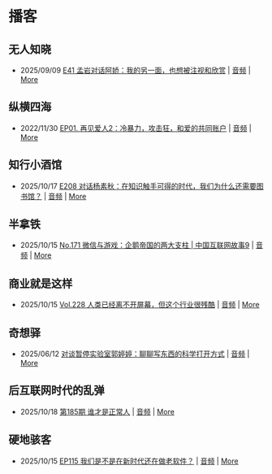 # 播客

## 无人知晓
- 2025/09/09 [E41 孟岩对话阿娇：我的另一面，也想被注视和欣赏](https://www.xiaoyuzhoufm.com/episode/68bfcc2c9eb4a49300876f19) | [音频](https://dts-api.xiaoyuzhoufm.com/track/611719d3cb0b82e1df0ad29e/68bfcc2c9eb4a49300876f19/media.xyzcdn.net/611719d3cb0b82e1df0ad29e/lnDBqwDZpOI_yE-KjG76ffvJUE0h.m4a) | [More](channels/%E6%97%A0%E4%BA%BA%E7%9F%A5%E6%99%93.md)

## 纵横四海
- 2022/11/30 [EP01. 再见爱人2：冷暴力，攻击狂，和爱的共同账户](https://www.ximalaya.com/sound/592716797) | [音频](https://aod.cos.tx.xmcdn.com/storages/26c6-audiofreehighqps/E9/4E/GKwRIUEHXOodAq7-QQHYdhCw-aacv2-48K.m4a) | [More](channels/%E7%BA%B5%E6%A8%AA%E5%9B%9B%E6%B5%B7.md)

## 知行小酒馆
- 2025/10/17 [E208 对话杨素秋：在知识触手可得的时代，我们为什么还需要图书馆？](https://www.xiaoyuzhoufm.com/episode/68f1b7fc456ffec65e318203) | [音频](https://dts-api.xiaoyuzhoufm.com/track/6013f9f58e2f7ee375cf4216/68f1b7fc456ffec65e318203/media.xyzcdn.net/6013f9f58e2f7ee375cf4216/lvmshpCs_tbjWIpaNw_hHH1t2IKX.m4a) | [More](channels/%E7%9F%A5%E8%A1%8C%E5%B0%8F%E9%85%92%E9%A6%86.md)

## 半拿铁
- 2025/10/15 [No.171 微信与游戏：企鹅帝国的两大支柱 | 中国互联网故事9](https://www.ximalaya.com/sound/920823660) | [音频](https://tk.wavpub.com/WPDL_QZMevTqAhHuSQGpAsEXBqxVwTBPjKjBsvkbnbagJZGXQKJJmTZcqWGQJJy-a2.m4a) | [More](channels/%E5%8D%8A%E6%8B%BF%E9%93%81.md)

## 商业就是这样
- 2025/10/15 [Vol.228 人类已经离不开屏幕，但这个行业很残酷](https://www.ximalaya.com/sound/921348137) | [音频](https://aod.cos.tx.xmcdn.com/storages/d7d6-audiofreehighqps/76/B4/GKwRIJEMxXR4AS0GOAQjCrD_.m4a) | [More](channels/%E5%95%86%E4%B8%9A%E5%B0%B1%E6%98%AF%E8%BF%99%E6%A0%B7.md)

## 奇想驿
- 2025/06/12 [对谈暂停实验室郭婷婷：聊聊写东西的科学打开方式](https://www.xiaoyuzhoufm.com/episode/684adc56574f065721d5960c) | [音频](https://dts-api.xiaoyuzhoufm.com/track/6034daea97755b8fc9c66480/684adc56574f065721d5960c/media.xyzcdn.net/6034daea97755b8fc9c66480/lsg_JvFtGZ36OBuiTLgzYxJmHHUx.m4a) | [More](channels/%E5%A5%87%E6%83%B3%E9%A9%BF.md)

## 后互联网时代的乱弹
- 2025/10/18 [第185期 谁才是正常人](https://hosting.wavpub.cn/pie/ep185/) | [音频](https://tk.wavpub.com/WPDL_prNbnNkRawehCYGqmkAWqXQUZPmfKYxeFxmhGMFJYcmUpUYxWrSKAJuCKS-ff.mp3) | [More](channels/%E5%90%8E%E4%BA%92%E8%81%94%E7%BD%91%E6%97%B6%E4%BB%A3%E7%9A%84%E4%B9%B1%E5%BC%B9.md)

## 硬地骇客
- 2025/10/15 [EP115 我们是不是在新时代还在做老软件？](https://www.xiaoyuzhoufm.com/episode/68efb58a2265473020ae0d88) | [音频](https://dts-api.xiaoyuzhoufm.com/track/640ee2438be5d40013fe4a87/68efb58a2265473020ae0d88/media.xyzcdn.net/640ee2438be5d40013fe4a87/lvFmXfRWMmONg9-BsoeIp5D9iJUX.m4a) | [More](channels/%E7%A1%AC%E5%9C%B0%E9%AA%87%E5%AE%A2.md)


